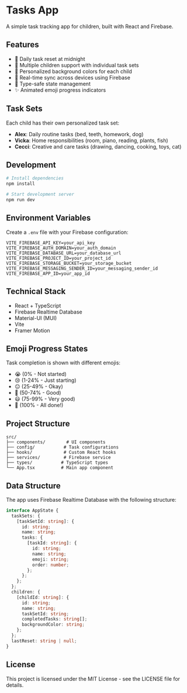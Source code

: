 # Tasks App

A simple task tracking app for children, built with React and Firebase.

## Features

- 🌙 Daily task reset at midnight
- 👶 Multiple children support with individual task sets
- 🎨 Personalized background colors for each child
- 🔄 Real-time sync across devices using Firebase
- 🎯 Type-safe state management
- ✨ Animated emoji progress indicators

## Task Sets

Each child has their own personalized task set:

- **Alex**: Daily routine tasks (bed, teeth, homework, dog)
- **Vicka**: Home responsibilities (room, piano, reading, plants, fish)
- **Cecci**: Creative and care tasks (drawing, dancing, cooking, toys, cat)

## Development

```bash
# Install dependencies
npm install

# Start development server
npm run dev
```

## Environment Variables

Create a `.env` file with your Firebase configuration:

```env
VITE_FIREBASE_API_KEY=your_api_key
VITE_FIREBASE_AUTH_DOMAIN=your_auth_domain
VITE_FIREBASE_DATABASE_URL=your_database_url
VITE_FIREBASE_PROJECT_ID=your_project_id
VITE_FIREBASE_STORAGE_BUCKET=your_storage_bucket
VITE_FIREBASE_MESSAGING_SENDER_ID=your_messaging_sender_id
VITE_FIREBASE_APP_ID=your_app_id
```

## Technical Stack

- React + TypeScript
- Firebase Realtime Database
- Material-UI (MUI)
- Vite
- Framer Motion

## Emoji Progress States

Task completion is shown with different emojis:
- 😭 (0% - Not started)
- 😢 (1-24% - Just starting)
- 😐 (25-49% - Okay)
- 🙂 (50-74% - Good)
- 😃 (75-99% - Very good)
- 🤩 (100% - All done!)

## Project Structure

```
src/
├── components/        # UI components
├── config/           # Task configurations
├── hooks/            # Custom React hooks
├── services/         # Firebase service
├── types/           # TypeScript types
└── App.tsx          # Main app component
```

## Data Structure

The app uses Firebase Realtime Database with the following structure:

```typescript
interface AppState {
  taskSets: {
    [taskSetId: string]: {
      id: string;
      name: string;
      tasks: {
        [taskId: string]: {
          id: string;
          name: string;
          emoji: string;
          order: number;
        };
      };
    };
  };
  children: {
    [childId: string]: {
      id: string;
      name: string;
      taskSetId: string;
      completedTasks: string[];
      backgroundColor: string;
    };
  };
  lastReset: string | null;
}
```

## License

This project is licensed under the MIT License - see the LICENSE file for details. 